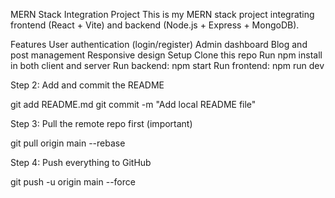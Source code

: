 MERN Stack Integration Project
This is my MERN stack project integrating frontend (React + Vite) and backend (Node.js + Express + MongoDB).

Features
User authentication (login/register)
Admin dashboard
Blog and post management
Responsive design
Setup
Clone this repo
Run npm install in both client and server
Run backend: npm start
Run frontend: npm run dev


Step 2: Add and commit the README 

git add README.md git commit -m "Add local README file"

Step 3: Pull the remote repo first (important) 

git pull origin main --rebase

Step 4: Push everything to GitHub 

git push -u origin main --force